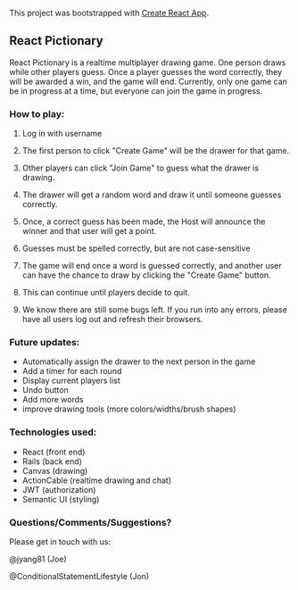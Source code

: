 This project was bootstrapped with [Create React App](https://github.com/facebook/create-react-app).

## React Pictionary

React Pictionary is a realtime multiplayer drawing game. One person draws while other players guess. Once a player guesses the word correctly, they will be awarded a win, and the game will end. Currently, only one game can be in progress at a time, but everyone can join the game in progress.

### How to play:

1. Log in with username

2. The first person to click "Create Game" will be the drawer for that game.

3. Other players can click "Join Game" to guess what the drawer is drawing.

4. The drawer will get a random word and draw it until someone guesses correctly.

5. Once, a correct guess has been made, the Host will announce the winner and that user will get a point.

6. Guesses must be spelled correctly, but are not case-sensitive

7. The game will end once a word is guessed correctly, and another user can have the chance to draw by clicking the "Create Game" button.

8. This can continue until players decide to quit.

9. We know there are still some bugs left. If you run into any errors, please have all users log out and refresh their browsers.


### Future updates:

 - Automatically assign the drawer to the next person in the game
 - Add a timer for each round
 - Display current players list
 - Undo button
 - Add more words
 - improve drawing tools (more colors/widths/brush shapes)


### Technologies used:

 - React (front end)
 - Rails (back end)
 - Canvas (drawing)
 - ActionCable (realtime drawing and chat)
 - JWT (authorization)
 - Semantic UI (styling)


### Questions/Comments/Suggestions?

Please get in touch with us:

@jyang81 (Joe)

@ConditionalStatementLifestyle (Jon)

